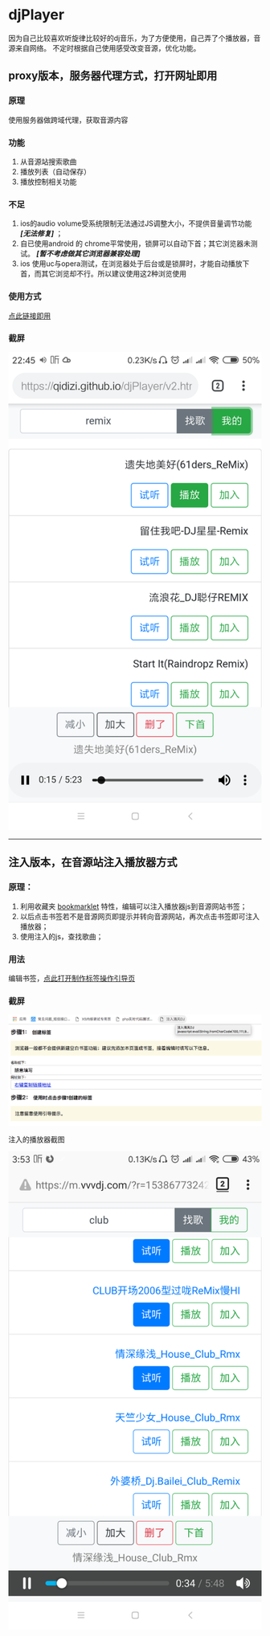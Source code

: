# djPlayer


因为自己比较喜欢听旋律比较好的dj音乐，为了方便使用，自己弄了个播放器，音源来自网络。
不定时根据自己使用感受改变音源，优化功能。

## proxy版本，服务器代理方式，打开网址即用
### 原理
使用服务器做跨域代理，获取音源内容

### 功能

1. 从音源站搜索歌曲
1. 播放列表（自动保存）
1. 播放控制相关功能

### 不足

1. ios的audio volume受系统限制无法通过JS调整大小，不提供音量调节功能 ***[无法修复]*** ；
1. 自已使用android 的 chrome平常使用，锁屏可以自动下首；其它浏览器未测试。 ***[暂不考虑做其它浏览器兼容处理]***
1. ios 使用uc与opera测试，在浏览器处于后台或是锁屏时，才能自动播放下首，而其它浏览却不行。所以建议使用这2种浏览使用

### 使用方式
[点此链接即用](https://qidizi.github.io/djPlayer/proxy.html)

### 截屏

![android手机截图](https://github.com/qidizi/djKKPlayer/raw/master/proxy.png)
*****


## 注入版本，在音源站注入播放器方式

### 原理：

1. 利用收藏夹 [bookmarklet](https://en.wikipedia.org/wiki/Bookmarklet) 特性，编辑可以注入播放器js到音源网站书签；
1. 以后点击书签若不是音源网页即提示并转向音源网站，再次点击书签即可注入播放器；
1. 使用注入的js，查找歌曲；

### 用法
编辑书签，[点此打开制作标签操作引导页](https://qidizi.github.io/djPlayer/index.html)

### 截屏
![屏幕截图](https://github.com/qidizi/djKKPlayer/raw/master/index.png)

注入的播放器截图

![屏幕截图](https://github.com/qidizi/djKKPlayer/raw/master/screenShot.png)


